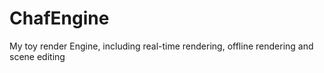 # ChafEngine
My toy render Engine, including real-time rendering, offline rendering and scene editing
